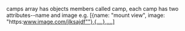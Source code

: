 camps array has objects members called camp,
each camp has two attributes--name and image
e.g.
[{name: "mount view", image: "https:www.image.com/jlksajdf""},{....},....]